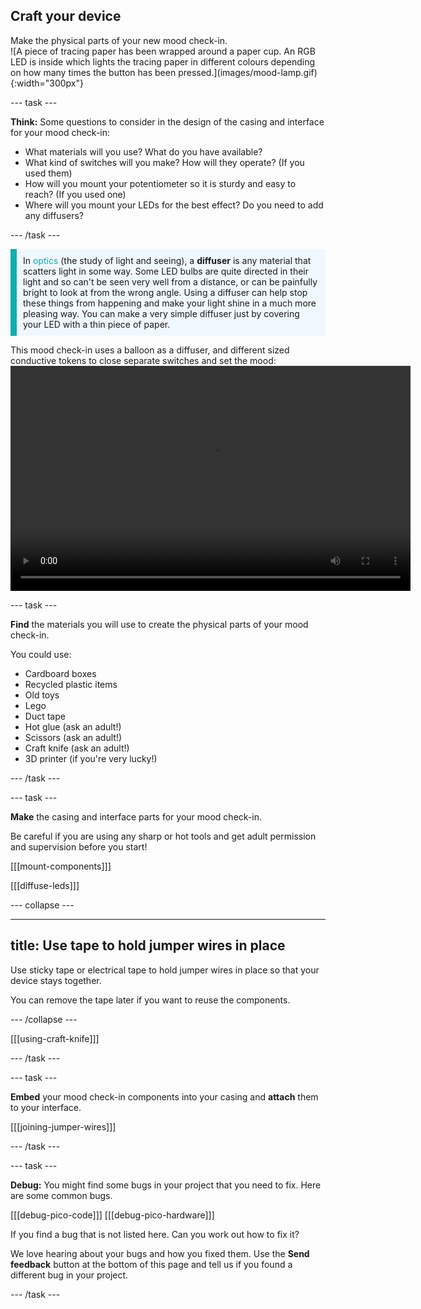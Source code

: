 ## Craft your device

<div style="display: flex; flex-wrap: wrap">
<div style="flex-basis: 200px; flex-grow: 1; margin-right: 15px;">
Make the physical parts of your new mood check-in.
</div>
<div>
![A piece of tracing paper has been wrapped around a paper cup. An RGB LED is inside which lights the tracing paper in different colours depending on how many times the button has been pressed.](images/mood-lamp.gif){:width="300px"}
</div>
</div>

--- task ---

**Think:** Some questions to consider in the design of the casing and interface for your mood check-in: 

+ What materials will you use? What do you have available?
+ What kind of switches will you make? How will they operate? (If you used them)
+ How will you mount your potentiometer so it is sturdy and easy to reach? (If you used one)
+ Where will you mount your LEDs for the best effect? Do you need to add any diffusers?

--- /task ---

<p style='border-left: solid; border-width:10px; border-color: #0faeb0; background-color: aliceblue; padding: 10px;'>
In <span style="color: #0faeb0">optics</span> (the study of light and seeing), a <b>diffuser</b> is any material that scatters light in some way. Some LED bulbs are quite directed in their light and so can't be seen very well from a distance, or can be painfully bright to look at from the wrong angle. Using a diffuser can help stop these things from happening and make your light shine in a much more pleasing way. You can make a very simple diffuser just by covering your LED with a thin piece of paper.
</p>

This mood check-in uses a balloon as a diffuser, and different sized conductive tokens to close separate switches and set the mood:
<video width="640" height="360" controls>
<source src="images/vibechecker.mp4" type="video/mp4">
Your browser does not support WebM video, try FireFox or Chrome
</video>

--- task ---

**Find** the materials you will use to create the physical parts of your mood check-in.

You could use:
+ Cardboard boxes
+ Recycled plastic items
+ Old toys
+ Lego
+ Duct tape
+ Hot glue (ask an adult!)
+ Scissors (ask an adult!)
+ Craft knife (ask an adult!)
+ 3D printer (if you're very lucky!)

--- /task ---

--- task ---

**Make** the casing and interface parts for your mood check-in.

Be careful if you are using any sharp or hot tools and get adult permission and supervision before you start!

[[[mount-components]]] 

[[[diffuse-leds]]]

--- collapse ---

---
title: Use tape to hold jumper wires in place
---

Use sticky tape or electrical tape to hold jumper wires in place so that your device stays together. 

You can remove the tape later if you want to reuse the components. 

--- /collapse ---

[[[using-craft-knife]]]

--- /task ---

--- task ---

**Embed** your mood check-in components into your casing and **attach** them to your interface.

[[[joining-jumper-wires]]] 

--- /task ---

--- task ---

**Debug:** You might find some bugs in your project that you need to fix. Here are some common bugs.

[[[debug-pico-code]]]
[[[debug-pico-hardware]]]

If you find a bug that is not listed here. Can you work out how to fix it?

We love hearing about your bugs and how you fixed them. Use the **Send feedback** button at the bottom of this page and tell us if you found a different bug in your project.

--- /task ---